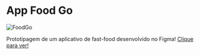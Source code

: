 # App Food Go

![FoodGo](https://github.com/JoaoEduSB/AppFoodGo/assets/146045770/84a74a2f-f0ca-4497-aaf3-d5db5ada9c03)
<br>

Prototipagem de um aplicativo de fast-food desenvolvido no Figma!
[Clique para ver!](https://www.figma.com/design/SAOK9cBuy44aB8hKempAl6/Projeto-11?node-id=0%3A1&t=DSrl5M86nZ5HGr9T-1)
